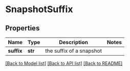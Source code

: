 # SnapshotSuffix

## Properties
Name | Type | Description | Notes
------------ | ------------- | ------------- | -------------
**suffix** | **str** | the suffix of a snapshot |

[[Back to Model list]](index.md#documentation-for-models) [[Back to API list]](index.md#documentation-for-api-endpoints) [[Back to README]](index.md)


